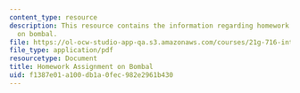 ```yaml
---
content_type: resource
description: This resource contains the information regarding homework assignment
  on bombal.
file: https://ol-ocw-studio-app-qa.s3.amazonaws.com/courses/21g-716-introduction-to-contemporary-hispanic-literature-spring-2005/f1387e01a100db1a0fec982e2961b430_MIT21G_716S05_bomb_quest.pdf
file_type: application/pdf
resourcetype: Document
title: Homework Assignment on Bombal
uid: f1387e01-a100-db1a-0fec-982e2961b430
---
```

